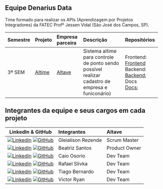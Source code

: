 ## Equipe Denarius Data

Time formado para realizar os APIs (Aprendizagem por Projetos Integradores) da FATEC Profº Jessen Vidal (São José dos Campos, SP).

<div align="center">

| Semestre | Projeto                                                                  | Empresa parceira                               | Descrição                                                                                                                                                                                                             | Repositórios                                                                                                                                                                                                                                                                                                                                                                                                                                                                                                                                                       |
| :------- | :----------------------------------------------------------------------- | :--------------------------------------------- | :-------------------------------------------------------------------------------------------------------------------------------------------------------------------------------------------------------------------- | :----------------------------------------------------------------------------------------------------------------------------------------------------------------------------------------------------------------------------------------------------------------------------------------------------------------------------------------------------------------------------------------------------------------------------------------------------------------------------------------------------------------------------------------------------------------- |
| 3º SEM   | [Altime](https://github.com/DenariusData/API-3SEM) | [Altave](https://altave.com.br/nossa-historia/)             | Sistema altime para controle de ponto sendo possível realizar cadastro de empresa e funiconário) | Frontend: <a href="https://github.com/DenariusData/DenariusData-Front/tree/Sprint-3">Frontend<a/> <br> Backend: <br> <a href="https://github.com/DenariusData/DenariusData-Back/tree/Sprint-2">Backend<a/>; <br> Docs <br><a href="https://github.com/DenariusData/DenariusData-docs">Docs<a/>; |

</div>


## Integrantes da equipe e seus cargos em cada projeto

<div align="left">

|      LinkedIn & GitHub | Integrantes                 | Altave        |
| :-------------------------------------------------------------------------------------------------------------------------------------------------------------------------------------------------------------------------------------------------------------------------------------------------------------: | :-------------------------- | :------------ |
|     [![Linkedin](https://img.shields.io/badge/Linkedin-blue?style=flat-square&logo=Linkedin&logoColor=white)]([https://www.linkedin.com/in/drisabelles](https://www.linkedin.com/in/gleialison-rezende-835453b0/)) [![GitHub](https://img.shields.io/badge/GitHub-111217?style=flat-square&logo=github&logoColor=white)](https://github.com/Glei-Rezende)     | Gleialison Rezende                | Scrum Master  |
|     [![Linkedin](https://img.shields.io/badge/Linkedin-blue?style=flat-square&logo=Linkedin&logoColor=white)](https://www.linkedin.com/in/beatriz-santos-0b6773220/) [![GitHub](https://img.shields.io/badge/GitHub-111217?style=flat-square&logo=github&logoColor=white)](https://github.com/BeatrizSantos00)  | Beatriz Santos              | Product Owner |
|     [![Linkedin](https://img.shields.io/badge/Linkedin-blue?style=flat-square&logo=Linkedin&logoColor=white)]([https://www.linkedin.com/in/gioliveirass](https://www.linkedin.com/in/caio-o-a67224200/)) [![GitHub](https://img.shields.io/badge/GitHub-111217?style=flat-square&logo=github&logoColor=white)](https://github.com/User-Business)              | Caio Osorio                       | Dev Team      |
|     [![Linkedin](https://img.shields.io/badge/Linkedin-blue?style=flat-square&logo=Linkedin&logoColor=white)](https://www.linkedin.com/in/rafael-lopes-slivka-07753326a/) [![GitHub](https://img.shields.io/badge/GitHub-111217?style=flat-square&logo=github&logoColor=white)](https://github.com/rafaslivka)  | Rafael Slivka               | Dev Team      |
|     [![Linkedin](https://img.shields.io/badge/Linkedin-blue?style=flat-square&logo=Linkedin&logoColor=white)](https://www.linkedin.com/in/tiagobernardosantos/) [![GitHub](https://img.shields.io/badge/GitHub-111217?style=flat-square&logo=github&logoColor=white)](https://github.com/TiagoBernardoSantos)   | Tiago Bernardo              | Dev Team      |
|     [![Linkedin](https://img.shields.io/badge/Linkedin-blue?style=flat-square&logo=Linkedin&logoColor=white)](https://www.linkedin.com/in/victor-ryan-51738b261) [![GitHub](https://img.shields.io/badge/GitHub-111217?style=flat-square&logo=github&logoColor=white)](https://github.com/yzvictorr)            | Victor Ryan                 | Dev Team      |

</div>

